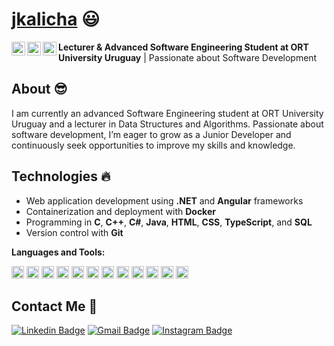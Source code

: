 # <a href="https://www.linkedin.com/in/joaquin-kalichman-022906320">jkalicha</a> :smiley:

<a href="https://linkedin.com/in/joaquin-kalichman-022906320">
  <img align="left" alt="LinkedIn" width="22px" src="https://cdn.jsdelivr.net/npm/simple-icons@v3/icons/linkedin.svg" />
</a>
<a href="https://github.com/jkalicha">
  <img align="left" alt="GitHub" width="22px" src="https://cdn.jsdelivr.net/npm/simple-icons@v3/icons/github.svg" />
</a>
<a href="https://instagram.com/kaalich_">
  <img align="left" alt="Instagram" width="22px" src="https://cdn.jsdelivr.net/npm/simple-icons@v3/icons/instagram.svg" />
</a>

**Lecturer & Advanced Software Engineering Student at ORT University Uruguay** | Passionate about Software Development

## About :sunglasses:
I am currently an advanced Software Engineering student at ORT University Uruguay and a lecturer in Data Structures and Algorithms. Passionate about software development, I’m eager to grow as a Junior Developer and continuously seek opportunities to improve my skills and knowledge.

## Technologies :fire:
- Web application development using **.NET** and **Angular** frameworks
- Containerization and deployment with **Docker**
- Programming in **C**, **C++**, **C#**, **Java**, **HTML**, **CSS**, **TypeScript**, and **SQL**  
- Version control with **Git**

**Languages and Tools:**  

<code><img height="20" src="https://cdn.jsdelivr.net/gh/devicons/devicon/icons/dot-net/dot-net-original.svg" /></code>
<code><img height="20" src="https://cdn.jsdelivr.net/gh/devicons/devicon/icons/angular/angular-original.svg" /></code>
<code><img height="20" src="https://cdn.jsdelivr.net/gh/devicons/devicon/icons/c/c-original.svg" /></code>
<code><img height="20" src="https://cdn.jsdelivr.net/gh/devicons/devicon/icons/cplusplus/cplusplus-original.svg" /></code>
<code><img height="20" src="https://cdn.jsdelivr.net/gh/devicons/devicon/icons/csharp/csharp-original.svg" /></code>
<code><img height="20" src="https://cdn.jsdelivr.net/gh/devicons/devicon/icons/java/java-original.svg" /></code>
<code><img height="20" src="https://cdn.jsdelivr.net/gh/devicons/devicon/icons/html5/html5-original.svg" /></code>
<code><img height="20" src="https://cdn.jsdelivr.net/gh/devicons/devicon/icons/css3/css3-original.svg" /></code>
<code><img height="20" src="https://cdn.jsdelivr.net/gh/devicons/devicon/icons/typescript/typescript-original.svg" /></code>
<code><img height="20" src="https://cdn.jsdelivr.net/gh/devicons/devicon/icons/git/git-original.svg" /></code>
<code><img height="20" src="https://cdn.jsdelivr.net/gh/devicons/devicon/icons/mysql/mysql-original.svg" /></code>
<code><img height="20" src="https://cdn.jsdelivr.net/gh/devicons/devicon/icons/docker/docker-original.svg" /></code>


## Contact Me :speech_balloon:
[![Linkedin Badge](https://img.shields.io/badge/-jkalicha-blue?style=flat-square&logo=Linkedin&logoColor=white&link=www.linkedin.com/in/joaquin-kalichman-022906320)](www.linkedin.com/in/joaquin-kalichman-022906320)
[![Gmail Badge](https://img.shields.io/badge/-jkalicha@gmail.com-c14438?style=flat-square&logo=Gmail&logoColor=white&link=mailto:jkalicha@gmail.com)](mailto:jkalicha@gmail.com)
[![Instagram Badge](https://img.shields.io/badge/-@kaalich_-e4405f?style=flat-square&labelColor=f94877&logo=instagram&logoColor=white&link=https://www.instagram.com/kaalich_/)](https://www.instagram.com/kaalich_/)


